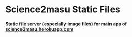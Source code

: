 # Science2masu Static Files

**Static file server (especially image files) for main app of [science2masu.herokuapp.com](https://science2masu.herokuapp.com)**